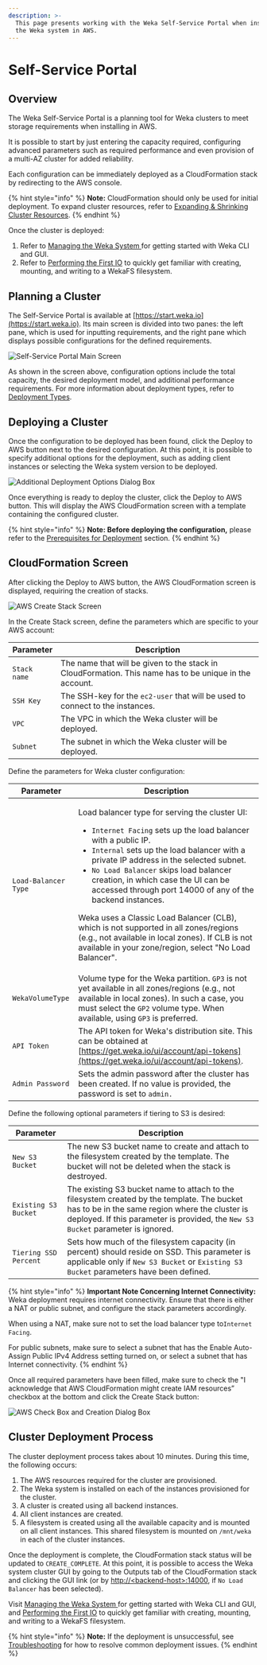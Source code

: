 ```yaml
---
description: >-
  This page presents working with the Weka Self-Service Portal when installing
  the Weka system in AWS.
---
```


# Self-Service Portal

## Overview

The Weka Self-Service Portal is a planning tool for Weka clusters to meet storage requirements when installing in AWS.

It is possible to start by just entering the capacity required, configuring advanced parameters such as required performance and even provision of a multi-AZ cluster for added reliability.

Each configuration can be immediately deployed as a CloudFormation stack by redirecting to the AWS console.

{% hint style="info" %}
**Note:** CloudFormation should only be used for initial deployment. To expand cluster resources, refer to [Expanding & Shrinking Cluster Resources](../../usage/expanding-and-shrinking-cluster-resources/).
{% endhint %}

Once the cluster is deployed:

1. Refer to [Managing the Weka System ](../../getting-started-with-weka/managing-wekaio-system.md)for getting started with Weka CLI and GUI.
2. Refer to [Performing the First IO](../../getting-started-with-weka/performing-the-first-io.md) to quickly get familiar with creating, mounting, and writing to a WekaFS filesystem.

## Planning a Cluster

The Self-Service Portal is available at [https://start.weka.io](https://start.weka.io). Its main screen is divided into two panes: the left pane, which is used for inputting requirements, and the right pane which displays possible configurations for the defined requirements.

![Self-Service Portal Main Screen](../../.gitbook/assets/01-calculator-overview.png)

As shown in the screen above, configuration options include the total capacity, the desired deployment model, and additional performance requirements. For more information about deployment types, refer to [Deployment Types](deployment-types.md).

## Deploying a Cluster

Once the configuration to be deployed has been found, click the Deploy to AWS button next to the desired configuration. At this point, it is possible to specify additional options for the deployment, such as adding client instances or selecting the Weka system version to be deployed.

![Additional Deployment Options Dialog Box](<../../.gitbook/assets/start.weka.io Deploy.png>)

Once everything is ready to deploy the cluster, click the Deploy to AWS button. This will display the AWS CloudFormation screen with a template containing the configured cluster.

{% hint style="info" %}
**Note: Before deploying the configuration,** please refer to the [Prerequisites for Deployment](deployment-types.md#prerequisites-for-deployment) section.
{% endhint %}

## CloudFormation Screen

After clicking the Deploy to AWS button, the AWS CloudFormation screen is displayed, requiring the creation of stacks.

![AWS Create Stack Screen](<../../.gitbook/assets/CF Stack 3.6.png>)

In the Create Stack screen, define the parameters which are specific to your AWS account:

| Parameter    | Description                                                                                            |
| ------------ | ------------------------------------------------------------------------------------------------------ |
| `Stack name` | The name that will be given to the stack in CloudFormation. This name has to be unique in the account. |
| `SSH Key`    | The SSH-key for the `ec2-user` that will be used to connect to the instances.                          |
| `VPC`        | The VPC in which the Weka cluster will be deployed.                                                    |
| `Subnet`     | The subnet in which the Weka cluster will be deployed.                                                 |

Define the parameters for Weka cluster configuration:

| Parameter            | Description                                                                                                                                                                                                                                                                                                                                                                                                                                                                                                                                                                                                                     |
| -------------------- | ------------------------------------------------------------------------------------------------------------------------------------------------------------------------------------------------------------------------------------------------------------------------------------------------------------------------------------------------------------------------------------------------------------------------------------------------------------------------------------------------------------------------------------------------------------------------------------------------------------------------------- |
| `Load-Balancer Type` | <p>Load balancer type for serving the cluster UI:</p><ul><li><code>Internet Facing</code> sets up the load balancer with a public IP.</li><li><code>Internal</code> sets up the load balancer with a private IP address in the selected subnet.</li><li><code>No Load Balancer</code> skips load balancer creation, in which case the UI can be accessed through port 14000 of any of the backend instances.</li></ul><p>Weka uses a Classic Load Balancer (CLB), which is not supported in all zones/regions (e.g., not available in local zones). If CLB is not available in your zone/region, select "No Load Balancer".</p> |
| `WekaVolumeType`     | Volume type for the Weka partition. `GP3` is not yet available in all zones/regions (e.g., not available in local zones). In such a case, you must select the `GP2` volume type. When available, using `GP3` is preferred.                                                                                                                                                                                                                                                                                                                                                                                                      |
| `API Token`          | The API token for Weka's distribution site. This can be obtained at [https://get.weka.io/ui/account/api-tokens](https://get.weka.io/ui/account/api-tokens).                                                                                                                                                                                                                                                                                                                                                                                                                                                                     |
| `Admin Password`     | Sets the admin password after the cluster has been created. If no value is provided, the password is set to `admin.`                                                                                                                                                                                                                                                                                                                                                                                                                                                                                                            |

Define the following optional parameters if tiering to S3 is desired:

| Parameter             | Description                                                                                                                                                                                                                      |
| --------------------- | -------------------------------------------------------------------------------------------------------------------------------------------------------------------------------------------------------------------------------- |
| `New S3 Bucket`       | The new S3 bucket name to create and attach to the filesystem created by the template. The bucket will not be deleted when the stack is destroyed.                                                                               |
| `Existing S3 Bucket`  | The existing S3 bucket name to attach to the filesystem created by the template. The bucket has to be in the same region where the cluster is deployed. If this parameter is provided, the `New S3 Bucket` parameter is ignored. |
| `Tiering SSD Percent` | Sets how much of the filesystem capacity (in percent) should reside on SSD. This parameter is applicable only if `New S3 Bucket` or `Existing S3 Bucket` parameters have been defined.                                           |

{% hint style="info" %}
**Important Note Concerning Internet Connectivity:** Weka deployment requires internet connectivity. Ensure that there is either a NAT or public subnet, and configure the stack parameters accordingly.

When using a NAT, make sure not to set the load balancer type to`Internet Facing`.

For public subnets, make sure to select a subnet that has the Enable Auto-Assign Public IPv4 Address setting turned on, or select a subnet that has Internet connectivity.
{% endhint %}

Once all required parameters have been filled, make sure to check the "I acknowledge that AWS CloudFormation might create IAM resources” checkbox at the bottom and click the Create Stack button:

![AWS Check Box and Creation Dialog Box](<../../.gitbook/assets/3.6 CF IAM Ack.png>)

## Cluster Deployment Process

The cluster deployment process takes about 10 minutes. During this time, the following occurs:

1. The AWS resources required for the cluster are provisioned.
2. The Weka system is installed on each of the instances provisioned for the cluster.
3. A cluster is created using all backend instances.
4. All client instances are created.
5. A filesystem is created using all the available capacity and is mounted on all client instances. This shared filesystem is mounted on `/mnt/weka` in each of the cluster instances.

Once the deployment is complete, the CloudFormation stack status will be updated to `CREATE_COMPLETE`. At this point, it is possible to access the Weka system cluster GUI by going to the Outputs tab of the CloudFormation stack and clicking the GUI link (or by [http://\<backend-host>:14000](http://\<backend-host>:14000), if `No Load Balancer` has been selected).

Visit [Managing the Weka System ](../../getting-started-with-weka/managing-wekaio-system.md)for getting started with Weka CLI and GUI, and [Performing the First IO](../../getting-started-with-weka/performing-the-first-io.md) to quickly get familiar with creating, mounting, and writing to a WekaFS filesystem.

{% hint style="info" %}
**Note:** If the deployment is unsuccessful, see [Troubleshooting](troubleshooting.md) for how to resolve common deployment issues.
{% endhint %}
